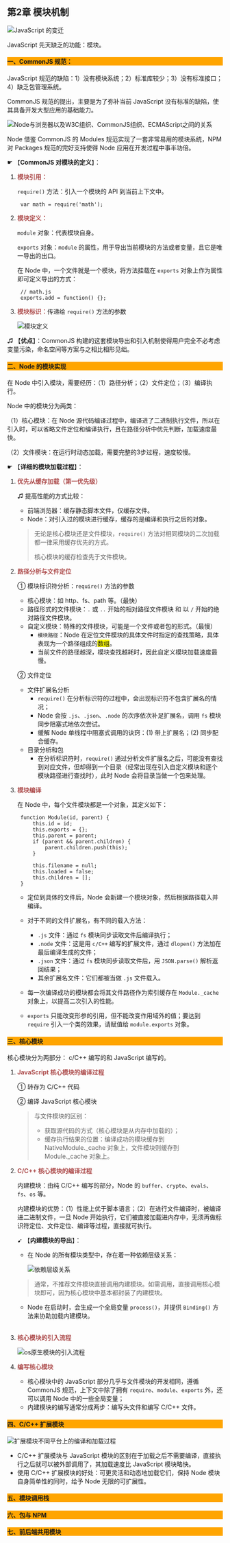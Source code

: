 ## 第2章 模块机制

![JavaScript 的变迁]()

JavaScript 先天缺乏的功能：模块。

#### <p style="background:orange;">一、CommonJS 规范：</p>

JavaScript 规范的缺陷：1）没有模块系统；2）标准库较少；3）没有标准接口；4）缺乏包管理系统。

CommonJS 规范的提出，主要是为了弥补当前 JavaScript 没有标准的缺陷，使其具备开发大型应用的基础能力。

![Node与浏览器以及W3C组织、CommonJS组织、ECMAScript之间的关系]()

Node 借鉴 CommonJS 的 Modules 规范实现了一套非常易用的模块系统，NPM 对 Packages 规范的完好支持使得 Node 应用在开发过程中事半功倍。

☛ 【**CommonJS 对模块的定义**】：

1. <span style="color:#ac4a4a">**模块引用：**</span>

	`require()` 方法：引入一个模块的 API 到当前上下文中。

		var math = require('math');

2. <span style="color:#ac4a4a">**模块定义：**</span>

	`module` 对象：代表模块自身。

	`exports` 对象：`module` 的属性，用于导出当前模块的方法或者变量，且它是唯一导出的出口。
	
	在 Node 中，一个文件就是一个模块，将方法挂载在 `exports` 对象上作为属性即可定义导出的方式：

		// math.js
		exports.add = function() {};

3. <span style="color:#ac4a4a">**模块标识：**</span>传递给 `require()` 方法的参数

	![模块定义]()

♫ 【**优点**】：CommonJS 构建的这套模块导出和引入机制使得用户完全不必考虑变量污染，命名空间等方案与之相比相形见绌。

#### <p style="background:orange;">二、Node 的模块实现</p>

在 Node 中引入模块，需要经历：（1）路径分析；（2）文件定位；（3）编译执行。

Node 中的模块分为两类：

（1）核心模块：在 Node 源代码编译过程中，编译进了二进制执行文件，所以在引入时，可以省略文件定位和编译执行，且在路径分析中优先判断，加载速度最快。

（2）文件模块：在运行时动态加载，需要完整的3步过程，速度较慢。

☛ 【**详细的模块加载过程**】：

1. <span style="color:#ac4a4a">**优先从缓存加载（第一优先级）**</span>

	♫ 提高性能的方式比较：

	- 前端浏览器：缓存静态脚本文件，仅缓存文件。
	- Node：对引入过的模块进行缓存，缓存的是编译和执行之后的对象。

	> 无论是核心模块还是文件模块，`require()` 方法对相同模块的二次加载都一律采用缓存优先的方式。
	> 
	> 核心模块的缓存检查先于文件模块。

2. <span style="color:#ac4a4a">**路径分析与文件定位**</span>

	① 模块标识符分析：`require()` 方法的参数
	
	- 核心模块：如 http、fs、path 等。（最快）
	- 路径形式的文件模块：`.` 或 `..` 开始的相对路径文件模块 和 以 `/` 开始的绝对路径文件模块。
	- 自定义模块：特殊的文件模块，可能是一个文件或者包的形式。（最慢）
		- `模块路径`：Node 在定位文件模块的具体文件时指定的查找策略，具体表现为一个路径组成的<span style="background:yellow">数组</span>。
		- 当前文件的路径越深，模块查找越耗时，因此自定义模块加载速度最慢。
	
	② 文件定位
	
	- 文件扩展名分析
		- `require()` 在分析标识符的过程中，会出现标识符不包含扩展名的情况；
		- Node 会按 `.js`、`.json`、`.node` 的次序依次补足扩展名，调用 `fs` 模块同步阻塞式地依次尝试。
		- 缓解 Node 单线程中阻塞式调用的诀窍：(1) 带上扩展名；(2) 同步配合缓存。
	- 目录分析和包
		- 在分析标识符时，`require()` 通过分析文件扩展名之后，可能没有查找到对应文件，但却得到一个目录（经常出现在引入自定义模块和逐个模块路径进行查找时），此时 Node 会将目录当做一个包来处理。
3. <span style="color:#ac4a4a">**模块编译**</span>

	在 Node 中，每个文件模块都是一个对象，其定义如下：

		function Module(id, parent) {
		    this.id = id;
		    this.exports = {};
		    this.parent = parent;
		    if (parent && parent.children) {
		        parent.children.push(this);
		    }
		
		    this.filename = null;
		    this.loaded = false;
		    this.children = [];
		}
	
	- 定位到具体的文件后，Node 会新建一个模块对象，然后根据路径载入并编译。
	- 对于不同的文件扩展名，有不同的载入方法：

		- `.js` 文件：通过 `fs` 模块同步读取文件后编译执行；
		- `.node` 文件：这是用 `c/C++` 编写的扩展文件，通过 `dlopen()` 方法加在最后编译生成的文件；
		- `.json` 文件：通过 `fs` 模块同步读取文件后，用 `JSON.parse()` 解析返回结果；
		- 其余扩展名文件：它们都被当做 `.js` 文件载入。
	
	- 每一次编译成功的模块都会将其文件路径作为索引缓存在 `Module._cache` 对象上，以提高二次引入的性能。
	- `exports` 只能改变形参的引用，但不能改变作用域外的值；要达到 `require` 引入一个类的效果，请赋值给 `module.exports` 对象。

#### <p style="background:orange;">三、核心模块</p>

核心模块分为两部分： c/C++ 编写的和 JavaScript 编写的。

1. <span style="color:#ac4a4a">**JavaScript 核心模块的编译过程**</span>
	
	① 转存为 C/C++ 代码

	② 编译 JavaScript 核心模块
	
	> 与文件模块的区别：
	> 
	> - 获取源代码的方式（核心模块是从内存中加载的）；
	> - 缓存执行结果的位置：编译成功的模块缓存到 NativeModule.\_cache 对象上，文件模块则缓存到 Module.\_cache 对象上。

2. <span style="color:#ac4a4a">**C/C++ 核心模块的编译过程**</span>

	内建模块：由纯 C/C++ 编写的部分，Node 的 `buffer`、`crypto`、`evals`、`fs`、`os` 等。

	内建模块的优势：（1）性能上优于脚本语言；（2）在进行文件编译时，被编译进二进制文件，一旦 Node 开始执行，它们被直接加载进内存中，无须再做标识符定位、文件定位、编译等过程，直接就可执行。

	➹ 【**内建模块的导出**】：
	
	- 在 Node 的所有模块类型中，存在着一种依赖层级关系：
	
		![依赖层级关系]()

	> 通常，不推荐文件模块直接调用内建模块。如需调用，直接调用核心模块即可，因为核心模块中基本都封装了内建模块。
	
	- Node 在启动时，会生成一个全局变量 `process()`，并提供 `Binding()` 方法来协助加载内建模块。
	
	<br />
3. <span style="color:#ac4a4a">**核心模块的引入流程**</span>

	![os原生模块的引入流程]()

4. <span style="color:#ac4a4a">**编写核心模块**</span>

	- 核心模块中的 JavaScript 部分几乎与文件模块的开发相同，遵循 CommonJS 规范，上下文中除了拥有 `require`、`module`、`exports` 外，还可以调用 Node 中的一些全局变量；
	- 内建模块的编写通常分成两步：编写头文件和编写 C/C++ 文件。

#### <p style="background:orange;">四、C/C++ 扩展模块</p>

![扩展模块不同平台上的编译和加载过程]()

- C/C++ 扩展模块与 JavaScript 模块的区别在于加载之后不需要编译，直接执行之后就可以被外部调用了，其加载速度比 JavaScript 模块略快。
- 使用 C/C++ 扩展模块的好处：可更灵活和动态地加载它们，保持 Node 模块自身简单性的同时，给予 Node 无限的可扩展性。

#### <p style="background:orange;">五、模块调用栈</p>



#### <p style="background:orange;">六、包与 NPM</p>

#### <p style="background:orange;">七、前后端共用模块</p>

